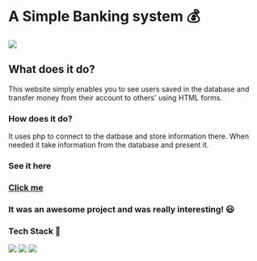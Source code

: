 

# A Simple Banking system 💰

![](https://socialify.git.ci/aayushi221/Banking/image?forks=1&issues=1&language=1&owner=1&pattern=Charlie%20Brown&pulls=1&stargazers=1&theme=Dark)

## What does it do?

This website simply enables you to see users saved in the database and transfer money from their account to others' using HTML forms.

### How does it do?

It uses php to connect to the datbase and store information there. When needed it take information from the database and present it.

### See it here

### [Click me](https://crypto-ethweb.000webhostapp.com/)



### It was an awesome project and was really interesting! 😃

### Tech Stack 📂

![](https://img.shields.io/badge/HTML5-E34F26?style=for-the-badge&logo=html5&logoColor=white) ![](https://img.shields.io/badge/CSS3-1572B6?style=for-the-badge&logo=css3&logoColor=white) ![](https://img.shields.io/badge/PHP-777BB4?style=for-the-badge&logo=php&logoColor=white)
